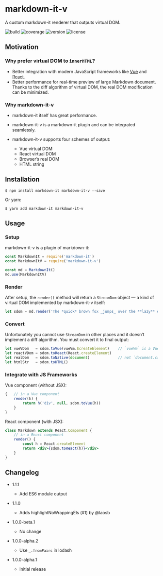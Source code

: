 # markdown⁠-⁠it⁠-⁠v
A custom markdown⁠-⁠it renderer that outputs virtual DOM.

![build](https://img.shields.io/travis/TitanSnow/markdown-it-v.svg?style=for-the-badge)
![coverage](https://img.shields.io/codecov/c/github/TitanSnow/markdown-it-v.svg?style=for-the-badge)
![version](https://img.shields.io/npm/v/markdown-it-v.svg?style=for-the-badge)
![license](https://img.shields.io/npm/l/markdown-it-v.svg?style=for-the-badge)

## Motivation

### Why prefer virtual DOM to `innerHTML`?
- Better integration with modern JavaScript frameworks like [Vue](https://vuejs.org) and [React](https://reactjs.org).
- Better performance for real-time preview of large Markdown document. Thanks to the diff algorithm of virtual DOM, the real DOM modification can be minimized.

### Why markdown⁠-⁠it⁠-⁠v
- markdown⁠-⁠it itself has great performance.
- markdown⁠-⁠it⁠-⁠v is a markdown⁠-⁠it plugin and can be integrated seamlessly.
- markdown⁠-⁠it⁠-⁠v supports four schemes of output:

  - Vue virtual DOM
  - React virtual DOM
  - Browser’s real DOM
  - HTML string

## Installation
```console
$ npm install markdown-it markdown-it-v --save
```
Or yarn:
```console
$ yarn add markdown-it markdown-it-v
```

## Usage

### Setup
markdown⁠-⁠it⁠-⁠v is a plugin of markdown⁠-⁠it:
```javascript
const MarkdownIt = require('markdown-it')
const MarkdownItV = require('markdown-it-v')

const md = MarkdownIt()
md.use(MarkdownItV)
```

### Render
After setup, the `render()` method will return a `StreamDom` object — a kind of virtual DOM implemented by markdown⁠-⁠it⁠-⁠v itself:
```javascript
let sdom = md.render('The *quick* brown fox _jumps_ over the **lazy** dog.')
```

### Convert
Unfortunately you cannot use `StreamDom` in other places and it doesn’t implement a diff algorithm. You must convert it to final output:
```javascript
let vueVDom   = sdom.toVue(vueVm.$createElement)    // `vueVm` is a Vue instance
let reactVDom = sdom.toReact(React.createElement)
let realDom   = sdom.toNative(document)             // not `document.createElement`!
let htmlStr   = sdom.toHTML()
```

### Integrate with JS Frameworks
Vue component (without JSX):
```javascript
{   // in a Vue component
    render(h) {
        return h('div', null, sdom.toVue(h))
    }
}
```

React component (with JSX):
```jsx
class Markdown extends React.Component {
    // in a React component
    render() {
        const h = React.createElement
        return <div>{sdom.toReact(h)}</div>
    }
}
```

## Changelog

- 1.1.1
  - Add ES6 module output

- 1.1.0
  - Adds highlightNoWrappingEls (#1) by @laosb

- 1.0.0-beta.1
  - No change

- 1.0.0-alpha.2
  - Use `_.fromPairs` in lodash

- 1.0.0-alpha.1
  - Initial release

